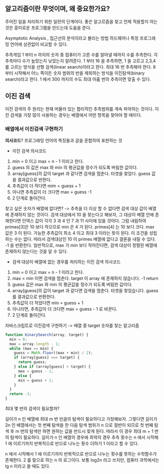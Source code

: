 ## 알고리즘이란 무엇이며, 왜 중요한가요?

주어진 일을 처리하기 위한 일련의 단계이다. 좋은 알고르즘을 찾고 언제 적용할지 아는 것은 흥미로운 프로그램을 만드는데 도움을 준다.

Asymptotic Analysis , 접근선의 분석이라고 불리는 방법
하드웨어나 특정 프로그래밍 언어에 상관없이 비교할 수 있다.

추측게임
1 부터 n 까지의 숫자 중 컴퓨터가 고른 수를 알아낼 때까지 수를 추측한다.
각 추측마다 수가 높았는지 낮았는지 알려준다.
1 부터 16 을 추측하면, 1 을 고르고 2,3,4 를 고르는 방식을 선형 검색(linear search)이라고 한다.
최대 16 번 추측해야 한다.
8 부터 시작해서 어느 쪽이든 숫자 범위의 반을 제외하는 방식을 이진탐색(binary search)라고 한다.
1 에서 300 까지의 수도 최대 아홉 번의 추측이면 맞출 수 있다.

## 이진 검색

이진 검색의 주 원리는 현재 머물러 있는 합리적인 추측범위를 계속 파악하는 것이다. 이진 검색을 가장 많이 사용하는 경우는 배열에서 어떤 항목을 찾아야 할 때이다.

### 배열에서 이진검색 구현하기

**의사코드**?
프로그래밍 언어의 특징들과 글을 혼합하여 표현하는 것

- 이진 검색 의사코드

1. min = 0 이고 max = n - 1 이라고 한다.
2. guess 의 값은 max 와 min 의 평균값을 정수가 되도록 버림한 값이다.
3. array[guess]의 값이 target 과 같다면 검색을 멈춘다. 타겟을 찾았다. guess 값을 결과값으로 반한다.
4. 추측값이 더 작다면 mim = guess + 1
5. 아니면 추측값이 더 크다면 max = guess -1
6. 2 단계로 돌아간다.

찾고 싶은 숫자가 배열에 없다면?
-> 추측을 더 이상 할 수 없다면 검색 대상 값이 배열에 존재하지 않는 것이다.
검색 대상에서 10 을 찾는다고 해보자, 그 대상이 배열 안에 존재한다면 인덱스 값이 각각 3 과 4 인 7 과 11 사이에 있을 것이다. 그럼 내림하여 primes[3]은 10 보다 작으므로 min 은 4 가 된다.
primes[4] 는 10 보다 크다. max 값은 3 이 된다. 가능한 추측값이 최소 4 이고 최대 3 이라는 뜻이 된다. 이 조건을 성립하는 수는 없다. 따라서 검색대상인 10 이 primes 배열에 없다고 결론을 내릴 수 있다. -1 을 반환한다.
일반적으로, max 가 min 보다 작아진다면, 검색 대상이 정렬된 배열에 존재하지 않는다는 것을 알 수 있다.

- 검색 대상이 배열에 없는 경우를 처리하는 이진 검색 의사코드

1. min = 0 이고 max = n - 1 이라고 한다.
2. max < min 이면 검색을 멈춘다. target 이 array 에 존재하지 않습니다. -1 return
3. guess 값은 max 와 min 의 평균값을 정수가 되도록 버림한 값이다.
4. array[guess]의 값이 target 과 같다면 검색을 멈춘다. 타겟을 찾았습니다. guess 를 결과값으로 반환한다.
5. 추측값이 더 작았다면 min = guess + 1
6. 아니라면, 추측값이 더 크다면 max = guess - 1 로 바꾼다.
7. 2 단계로 돌아간다.

자바스크립트로 이진검색 구현하기
-> 배열 중 target 숫자를 찾는 알고리즘

```js
function binarySearch(array, target) {
  min = 0;
  max = array.length - 1;
  while (max >= min) {
    guess = Math.floor((max + min) / 2);
    if (array[guess] === target) {
      return guess;
    } else if (array[guess] > target) {
      max = guess - 1;
    } else {
      min = guess + 1;
    }
  }
  return -1;
}
```

최대 몇 번의 검색이 필요할까?

길이가 n 인 배열에 최대 m 번 만큼의 탐색이 필요하다고 가정해보자.
그렇다면 길이가 2n 인 배열에서는 첫 번째 탐색을 한 다음 탐색 범위가 n 으로 절반이 되므로 첫 번째 탐색 후 m 번의 탐색만 하면 원하는 값을 반드시 찾게 된다. 따라서 이 경우 최대 m + 1 번의 탐색이 필요하다.
길이가 n 인 배열의 경우에 최악의 경우 추측 횟수는 n 에서 시작해 1 에 이르기까지 반복적으로 반으로 나누는 횟수 더하기 1 이라고 할 수 있다.

n 에서 시작해서 1 에 이르기까지 반복적으로 반으로 나누는 횟수를 뜻하는 수학함수가 존재한다.
2 를 밑으로 하는 n 의 로그이다. 보통 log2n 라고 쓰지만, 컴퓨터 과학에서는 lg n 이라고 쓸 때도 있다.

